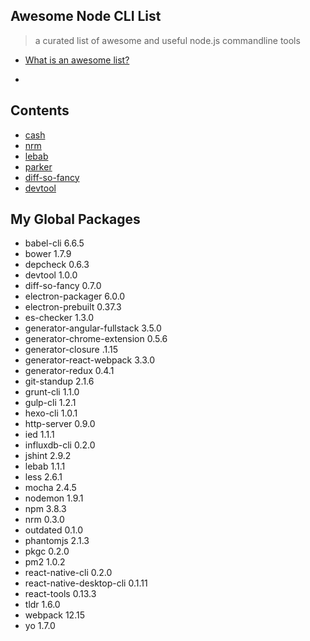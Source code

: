 Awesome Node CLI List
---
> a curated list of awesome and useful node.js commandline tools

- [What is an awesome list?](https://github.com/sindresorhus/awesome/blob/master/awesome.md)

-

## Contents

- [cash](https://github.com/dthree/cash)
- [nrm](https://github.com/Pana/nrm)
- [lebab](https://github.com/mohebifar/lebab)
- [parker](https://github.com/katiefenn/parker)
- [diff-so-fancy](https://github.com/so-fancy/diff-so-fancy)
- [devtool](https://github.com/Jam3/devtool)

## My Global Packages

- babel-cli 6.6.5
- bower 1.7.9
- depcheck 0.6.3
- devtool 1.0.0
- diff-so-fancy 0.7.0
- electron-packager 6.0.0
- electron-prebuilt 0.37.3
- es-checker 1.3.0
- generator-angular-fullstack 3.5.0
- generator-chrome-extension 0.5.6
- generator-closure .1.15
- generator-react-webpack 3.3.0
- generator-redux 0.4.1
- git-standup 2.1.6
- grunt-cli 1.1.0
- gulp-cli 1.2.1
- hexo-cli 1.0.1
- http-server 0.9.0
- ied 1.1.1
- influxdb-cli 0.2.0
- jshint 2.9.2
- lebab 1.1.1
- less 2.6.1
- mocha 2.4.5
- nodemon 1.9.1
- npm 3.8.3
- nrm 0.3.0
- outdated 0.1.0
- phantomjs 2.1.3
- pkgc 0.2.0
- pm2 1.0.2
- react-native-cli 0.2.0
- react-native-desktop-cli 0.1.11
- react-tools 0.13.3
- tldr 1.6.0
- webpack 12.15
- yo 1.7.0
